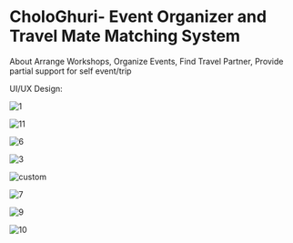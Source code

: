 # CholoGhuri- Event Organizer and Travel Mate Matching System
 
About
Arrange Workshops, Organize Events, Find Travel Partner, Provide partial support for self event/trip

UI/UX Design:

![1](https://github.com/SaiyemRaiyan/CholoGhuri--Event-Organizer-and-Travel-Mate-Matching-System/assets/64364859/f36d65fd-a770-454c-ba5b-16838df25265)

![11](https://github.com/SaiyemRaiyan/CholoGhuri--Event-Organizer-and-Travel-Mate-Matching-System/assets/64364859/c34f24b5-3df7-4949-95d6-c63818d01a0e)

![6](https://github.com/SaiyemRaiyan/CholoGhuri--Event-Organizer-and-Travel-Mate-Matching-System/assets/64364859/29b83fad-7f5d-43e1-82f8-f6d73baeb865) 

![3](https://github.com/SaiyemRaiyan/CholoGhuri--Event-Organizer-and-Travel-Mate-Matching-System/assets/64364859/9120146e-f0ce-4f12-b82b-a7752142e765)
 
![custom](https://github.com/SaiyemRaiyan/CholoGhuri--Event-Organizer-and-Travel-Mate-Matching-System/assets/64364859/0e40427e-9c6b-48a1-94e7-069fd6914ae6) 

![7](https://github.com/SaiyemRaiyan/CholoGhuri--Event-Organizer-and-Travel-Mate-Matching-System/assets/64364859/fa3c96b2-e28a-4dab-8323-e99f2ab3b786)

![9](https://github.com/SaiyemRaiyan/CholoGhuri--Event-Organizer-and-Travel-Mate-Matching-System/assets/64364859/dd1f7a11-e138-4e03-9f9e-95c3e8cd9c6e)

![10](https://github.com/SaiyemRaiyan/CholoGhuri--Event-Organizer-and-Travel-Mate-Matching-System/assets/64364859/200e223f-540c-4940-8970-03fe637a0e07)






